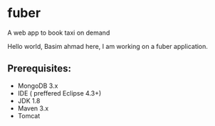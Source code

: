 # fuber
A web app to book taxi on demand

Hello world,
Basim ahmad here, I am working on a fuber application. 

## Prerequisites:

* MongoDB 3.x
* IDE ( preffered Eclipse 4.3+)
* JDK 1.8
* Maven 3.x
* Tomcat
